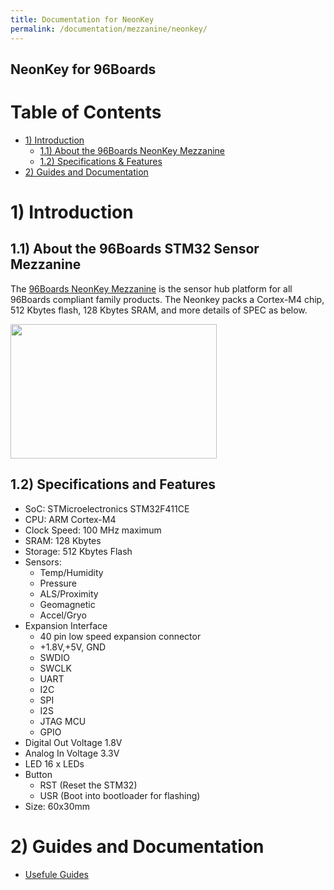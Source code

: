 ```yaml
---
title: Documentation for NeonKey
permalink: /documentation/mezzanine/neonkey/
---
```

## NeonKey for 96Boards

# Table of Contents
- [1) Introduction](#1-introduction)
  - [1.1) About the 96Boards NeonKey Mezzanine](#11-about-the-96boards-neonkey-mezzanine)
  - [1.2) Specifications & Features](#12-specifications-and-features)
- [2) Guides and Documentation](#2-guides-and-documentation)

# 1) Introduction
## 1.1) About the 96Boards STM32 Sensor Mezzanine

The [96Boards NeonKey Mezzanine](https://www.96boards.org/product/neonkey/) is the sensor hub platform for all 96Boards compliant family products. ​The Neonkey packs a Cortex-M4 chip, 512 Kbytes flash, 128 Kbytes SRAM, and more details of SPEC as below.


<img src="https://www.96boards.org/product/mezzanine/neonkey/images/neonkey-front-sd.JPG?raw=true" data-canonical-src="https://www.96boards.org/product/mezzanine/neonkey/images/neonkey-front-sd.JPG?raw=true" width="330" height="215" />

## 1.2) Specifications and Features
- SoC: STMicroelectronics STM32F411CE
- CPU:	ARM Cortex-M4
- Clock Speed:	100 MHz maximum
- SRAM:	128 Kbytes
- Storage:	512 Kbytes Flash
- Sensors:
  - Temp/Humidity
  - Pressure
  - ALS/Proximity
  - Geomagnetic
  - Accel/Gryo
- Expansion Interface
	 - 40 pin low speed expansion connector
   - +1.8V,+5V, GND
   - SWDIO
   - SWCLK
   - UART
   - I2C
   - SPI
   - I2S
   - JTAG MCU
   - GPIO
- Digital Out Voltage	1.8V
- Analog In Voltage	3.3V
- LED	16 x LEDs
- Button
  - RST (Reset the STM32)
  - USR (Boot into bootloader for flashing)
- Size:	60x30mm

# 2) Guides and Documentation
  - [Usefule Guides](guides/)
